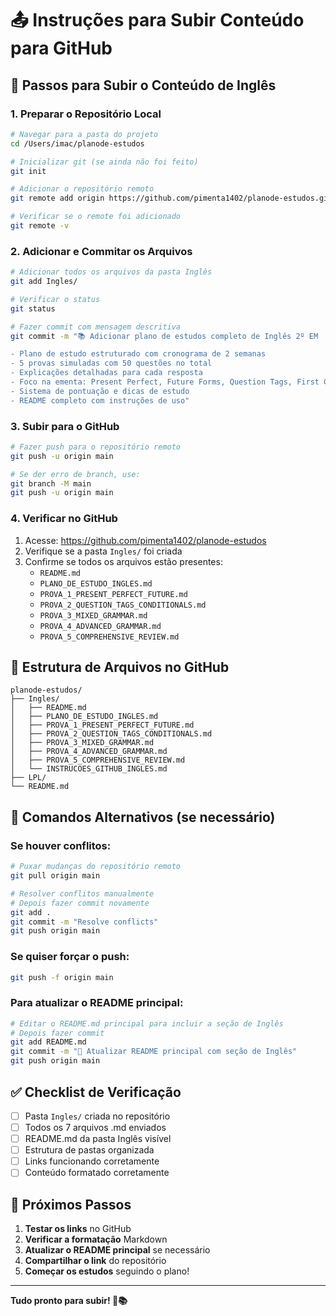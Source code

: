 # 📤 Instruções para Subir Conteúdo para GitHub

## 🚀 **Passos para Subir o Conteúdo de Inglês**

### **1. Preparar o Repositório Local**

```bash
# Navegar para a pasta do projeto
cd /Users/imac/planode-estudos

# Inicializar git (se ainda não foi feito)
git init

# Adicionar o repositório remoto
git remote add origin https://github.com/pimenta1402/planode-estudos.git

# Verificar se o remote foi adicionado
git remote -v
```

### **2. Adicionar e Commitar os Arquivos**

```bash
# Adicionar todos os arquivos da pasta Inglês
git add Ingles/

# Verificar o status
git status

# Fazer commit com mensagem descritiva
git commit -m "📚 Adicionar plano de estudos completo de Inglês 2º EM

- Plano de estudo estruturado com cronograma de 2 semanas
- 5 provas simuladas com 50 questões no total
- Explicações detalhadas para cada resposta
- Foco na ementa: Present Perfect, Future Forms, Question Tags, First Conditional
- Sistema de pontuação e dicas de estudo
- README completo com instruções de uso"
```

### **3. Subir para o GitHub**

```bash
# Fazer push para o repositório remoto
git push -u origin main

# Se der erro de branch, use:
git branch -M main
git push -u origin main
```

### **4. Verificar no GitHub**

1. Acesse: https://github.com/pimenta1402/planode-estudos
2. Verifique se a pasta `Ingles/` foi criada
3. Confirme se todos os arquivos estão presentes:
   - `README.md`
   - `PLANO_DE_ESTUDO_INGLES.md`
   - `PROVA_1_PRESENT_PERFECT_FUTURE.md`
   - `PROVA_2_QUESTION_TAGS_CONDITIONALS.md`
   - `PROVA_3_MIXED_GRAMMAR.md`
   - `PROVA_4_ADVANCED_GRAMMAR.md`
   - `PROVA_5_COMPREHENSIVE_REVIEW.md`

## 📁 **Estrutura de Arquivos no GitHub**

```
planode-estudos/
├── Ingles/
│   ├── README.md
│   ├── PLANO_DE_ESTUDO_INGLES.md
│   ├── PROVA_1_PRESENT_PERFECT_FUTURE.md
│   ├── PROVA_2_QUESTION_TAGS_CONDITIONALS.md
│   ├── PROVA_3_MIXED_GRAMMAR.md
│   ├── PROVA_4_ADVANCED_GRAMMAR.md
│   ├── PROVA_5_COMPREHENSIVE_REVIEW.md
│   └── INSTRUCOES_GITHUB_INGLES.md
├── LPL/
└── README.md
```

## 🔧 **Comandos Alternativos (se necessário)**

### **Se houver conflitos:**
```bash
# Puxar mudanças do repositório remoto
git pull origin main

# Resolver conflitos manualmente
# Depois fazer commit novamente
git add .
git commit -m "Resolve conflicts"
git push origin main
```

### **Se quiser forçar o push:**
```bash
git push -f origin main
```

### **Para atualizar o README principal:**
```bash
# Editar o README.md principal para incluir a seção de Inglês
# Depois fazer commit
git add README.md
git commit -m "📝 Atualizar README principal com seção de Inglês"
git push origin main
```

## ✅ **Checklist de Verificação**

- [ ] Pasta `Ingles/` criada no repositório
- [ ] Todos os 7 arquivos .md enviados
- [ ] README.md da pasta Inglês visível
- [ ] Estrutura de pastas organizada
- [ ] Links funcionando corretamente
- [ ] Conteúdo formatado corretamente

## 🎯 **Próximos Passos**

1. **Testar os links** no GitHub
2. **Verificar a formatação** Markdown
3. **Atualizar o README principal** se necessário
4. **Compartilhar o link** do repositório
5. **Começar os estudos** seguindo o plano!

---

**Tudo pronto para subir! 🚀📚**
